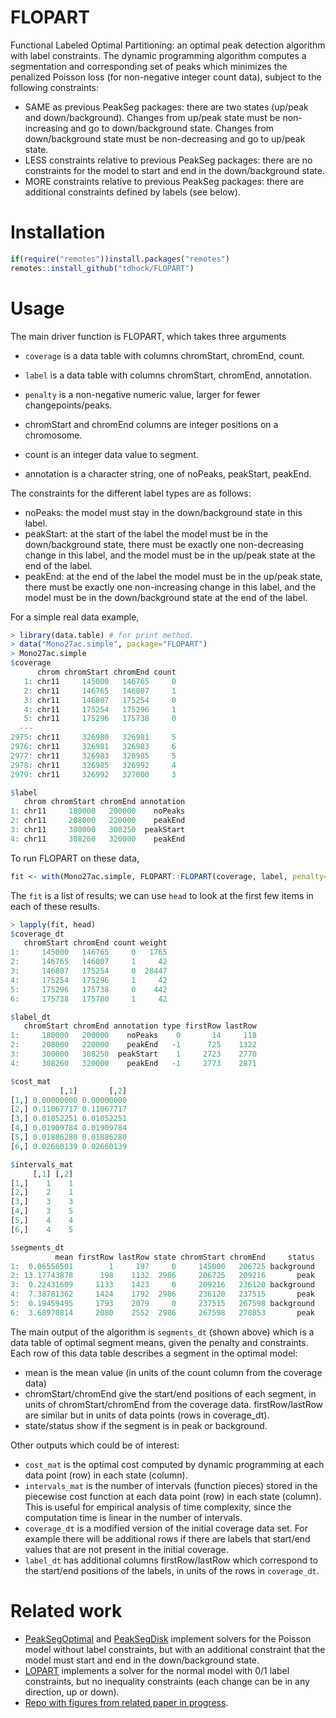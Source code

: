# FLOPART 

Functional Labeled Optimal Partitioning: an optimal peak detection
algorithm with label constraints. The dynamic programming algorithm
computes a segmentation and corresponding set of peaks which minimizes
the penalized Poisson loss (for non-negative integer count data),
subject to the following constraints:

* SAME as previous PeakSeg packages: there are two states (up/peak and
  down/background). Changes from up/peak state must be non-increasing
  and go to down/background state. Changes from down/background state
  must be non-decreasing and go to up/peak state.
* LESS constraints relative to previous PeakSeg packages: there are no
  constraints for the model to start and end in the down/background
  state.
* MORE constraints relative to previous PeakSeg packages: there are
  additional constraints defined by labels (see below).

# Installation

```r
if(require("remotes"))install.packages("remotes")
remotes::install_github("tdhock/FLOPART")
```

# Usage

The main driver function is FLOPART, which takes three arguments
* `coverage` is a data table with columns chromStart, chromEnd, count.
* `label` is a data table with columns chromStart, chromEnd, annotation.
* `penalty` is a non-negative numeric value, larger for fewer changepoints/peaks.

* chromStart and chromEnd columns are integer positions on a chromosome. 
* count is an integer data value to segment.
* annotation is a character string, one of noPeaks, peakStart, peakEnd.

The constraints for the different label types are as follows: 

* noPeaks: the model must stay in the down/background state in this label.
* peakStart: at the start of the label the model must be in the
  down/background state, there must be exactly one non-decreasing
  change in this label, and the model must be in the up/peak state at
  the end of the label.
* peakEnd: at the end of the label the model must be in the up/peak
  state, there must be exactly one non-increasing change in this
  label, and the model must be in the down/background state at the end
  of the label.
  
For a simple real data example, 

```r
> library(data.table) # for print method.
> data("Mono27ac.simple", package="FLOPART")
> Mono27ac.simple
$coverage
      chrom chromStart chromEnd count
   1: chr11     145000   146765     0
   2: chr11     146765   146807     1
   3: chr11     146807   175254     0
   4: chr11     175254   175296     1
   5: chr11     175296   175738     0
  ---                                
2975: chr11     326980   326981     5
2976: chr11     326981   326983     6
2977: chr11     326983   326985     5
2978: chr11     326985   326992     4
2979: chr11     326992   327000     3

$label
   chrom chromStart chromEnd annotation
1: chr11     180000   200000    noPeaks
2: chr11     208000   220000    peakEnd
3: chr11     300000   308250  peakStart
4: chr11     308260   320000    peakEnd
```

To run FLOPART on these data,

```r
fit <- with(Mono27ac.simple, FLOPART::FLOPART(coverage, label, penalty=1400))
```

The `fit` is a list of results; we can use `head` to look at the first
few items in each of these results.

```r
> lapply(fit, head)
$coverage_dt
   chromStart chromEnd count weight
1:     145000   146765     0   1765
2:     146765   146807     1     42
3:     146807   175254     0  28447
4:     175254   175296     1     42
5:     175296   175738     0    442
6:     175738   175780     1     42

$label_dt
   chromStart chromEnd annotation type firstRow lastRow
1:     180000   200000    noPeaks    0       14     118
2:     208000   220000    peakEnd   -1      725    1322
3:     300000   308250  peakStart    1     2723    2770
4:     308260   320000    peakEnd   -1     2773    2871

$cost_mat
           [,1]       [,2]
[1,] 0.00000000 0.00000000
[2,] 0.11067717 0.11067717
[3,] 0.01052251 0.01052251
[4,] 0.01909784 0.01909784
[5,] 0.01886280 0.01886280
[6,] 0.02660139 0.02660139

$intervals_mat
     [,1] [,2]
[1,]    1    1
[2,]    2    1
[3,]    3    3
[4,]    3    5
[5,]    4    4
[6,]    4    5

$segments_dt
          mean firstRow lastRow state chromStart chromEnd     status
1:  0.06556501        1     197     0     145000   206725 background
2: 13.17743878      198    1132  2986     206725   209216       peak
3:  0.22431609     1133    1423     0     209216   236120 background
4:  7.38781362     1424    1792  2986     236120   237515       peak
5:  0.19459495     1793    2079     0     237515   267598 background
6:  3.68970814     2080    2552  2986     267598   270853       peak
```

The main output of the algorithm is `segments_dt` (shown above) which
is a data table of optimal segment means, given the penalty and
constraints. Each row of this data table describes a segment in the
optimal model:

* mean is the mean value (in units of the count column from the coverage data)
* chromStart/chromEnd give the start/end positions of each segment, in
  units of chromStart/chromEnd from the coverage
  data. firstRow/lastRow are similar but in units of data points (rows
  in coverage_dt).
* state/status show if the segment is in peak or background.

Other outputs which could be of interest:

* `cost_mat` is the optimal cost computed by dynamic programming at
  each data point (row) in each state (column).
* `intervals_mat` is the number of intervals (function pieces) stored
  in the piecewise cost function at each data point (row) in each
  state (column). This is useful for empirical analysis of time
  complexity, since the computation time is linear in the number of
  intervals.
* `coverage_dt` is a modified version of the initial coverage data
  set. For example there will be additional rows if there are labels
  that start/end values that are not present in the initial coverage.
* `label_dt` has additional columns firstRow/lastRow which correspond
  to the start/end positions of the labels, in units of the rows in
  `coverage_dt`.

# Related work

* [PeakSegOptimal](https://github.com/tdhock/PeakSegOptimal) and
  [PeakSegDisk](https://github.com/tdhock/PeakSegDisk) implement
  solvers for the Poisson model without label constraints, but with an
  additional constraint that the model must start and end in the
  down/background state.
* [LOPART](https://github.com/tdhock/LOPART) implements a solver for
  the normal model with 0/1 label constraints, but no inequality
  constraints (each change can be in any direction, up or down).
* [Repo with figures from related paper in progress](https://github.com/tdhock/LabeledFPOP-paper).

